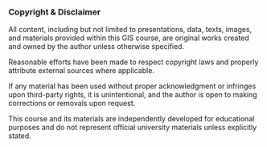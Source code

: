 ### Copyright & Disclaimer

All content, including but not limited to presentations, data, texts, images, and materials provided within this GIS course, are original works created and owned by the author unless otherwise specified.

Reasonable efforts have been made to respect copyright laws and properly attribute external sources where applicable.

If any material has been used without proper acknowledgment or infringes upon third-party rights, it is unintentional, and the author is open to making corrections or removals upon request.

This course and its materials are independently developed for educational purposes and do not represent official university materials unless explicitly stated.